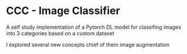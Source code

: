 # CCC - Image Classifier

A self study implementation of a Pytorch DL model for classifing images into 3 categories based on a custom dataset

I explored several new concepts chief of them image augmentation
